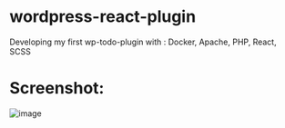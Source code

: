 # wordpress-react-plugin
Developing my first wp-todo-plugin with : Docker, Apache, PHP, React, SCSS 

# Screenshot:
![image](https://user-images.githubusercontent.com/93376408/226131225-d65b20a9-334b-42ae-a29e-5a2345642400.png)
